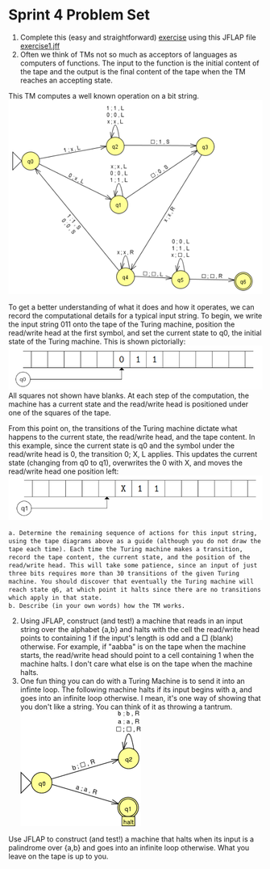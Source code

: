 # Sprint 4 Problem Set

1. Complete this (easy and straightforward) [exercise](./ex1/ex1.md) using this JFLAP file [exercise1.jff](./ex1/exercise1.jff)
2. Often we think of TMs not so much as acceptors of languages as computers of functions. The input to the function is the initial content of the tape and the output is the final content of the tape when the TM reaches an accepting state.

This TM computes a well known operation on a bit string.  
![Bit Op TM](./images/bit_op_tm.PNG)

To get a
better understanding of what it does and how it operates, we can record the computational details
for a typical input string.
To begin, we write the input string 011 onto the tape of the Turing machine, position the
read/write head at the first symbol, and set the current state to q0, the initial state of the Turing
machine. This is shown pictorially:
![Tape one](./images/bit_op_tape_1.PNG)
All squares not shown have blanks. At each step of the computation, the machine has a current
state and the read/write head is positioned under one of the squares of the tape.

From this point on, the transitions of the Turing machine dictate what happens to the current
state, the read/write head, and the tape content. In this example, since the current state is q0
and the symbol under the read/write head is 0, the transition 0; X, L applies. This updates the
current state (changing from q0 to q1), overwrites the 0 with X, and moves the read/write head one
position left:
![Tape two](./images/bit_op_tape_2.PNG)

    a. Determine the remaining sequence of actions for this input string, using the tape diagrams above as a guide (although you do not draw the tape each time). Each time the Turing machine makes a transition, record the tape content, the current state, and the position of the read/write head. This will take some patience, since an input of just three bits requires more than 30 transitions of the given Turing machine. You should discover that eventually the Turing machine will reach state q6, at which point it halts since there are no transitions which apply in that state.
    b. Describe (in your own words) how the TM works.



2. Using JFLAP, construct (and test!) a machine that reads in an input string over the alphabet {a,b} and halts with the cell the read/write head points to containing 1 if the input's length is odd and a □ (blank) otherwise. For example, if "aabba" is on the tape when the machine starts, the read/write head should point to a cell containing 1 when the machine halts. I don't care what else is on the tape when the machine halts.
3. One fun thing you can do with a Turing Machine is to send it into an infinte loop. The following machine halts if its input begins with a, and goes into an infinite loop otherwise. I mean, it's one way of showing that you don't like a string. You can think of it as throwing a tantrum.
![infinite loop tm](./images/infinite_tm.png)

Use JFLAP to construct (and test!) a machine that halts when its input is a palindrome over {a,b} and goes into an infinite loop otherwise. What you leave on the tape is up to you.
 
